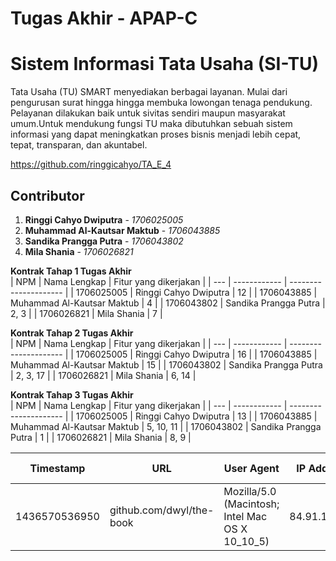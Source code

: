 # Tugas Akhir - APAP-C

# Sistem Informasi Tata Usaha (SI-TU) 
Tata Usaha (TU) SMART menyediakan berbagai layanan. Mulai dari pengurusan surat hingga hingga membuka lowongan tenaga pendukung. Pelayanan dilakukan baik untuk sivitas sendiri maupun masyarakat umum.Untuk mendukung fungsi TU maka dibutuhkan sebuah sistem informasi yang dapat meningkatkan proses bisnis menjadi lebih cepat, tepat, transparan, dan akuntabel.

https://github.com/ringgicahyo/TA_E_4

## Contributor
1. **Ringgi Cahyo Dwiputra** - *1706025005*
2. **Muhammad Al-Kautsar Maktub** - *1706043885*
3. **Sandika Prangga Putra** - *1706043802*
4. **Mila Shania** - *1706026821*

**Kontrak Tahap 1 Tugas Akhir**
<br/>
| NPM | Nama Lengkap | Fitur yang dikerjakan |
| --- | ------------ | --------------------- |
| 1706025005 | Ringgi Cahyo Dwiputra | 12 |
| 1706043885 | Muhammad Al-Kautsar Maktub | 4 |
| 1706043802 | Sandika Prangga Putra | 2, 3 |
| 1706026821 | Mila Shania | 7 |

**Kontrak Tahap 2 Tugas Akhir**
<br/>
| NPM | Nama Lengkap | Fitur yang dikerjakan |
| --- | ------------ | --------------------- |
| 1706025005 | Ringgi Cahyo Dwiputra | 16 |
| 1706043885 | Muhammad Al-Kautsar Maktub | 15 |
| 1706043802 | Sandika Prangga Putra | 2, 3, 17 |
| 1706026821 | Mila Shania | 6, 14 |

**Kontrak Tahap 3 Tugas Akhir**
<br/>
| NPM | Nama Lengkap | Fitur yang dikerjakan |
| --- | ------------ | --------------------- |
| 1706025005 | Ringgi Cahyo Dwiputra | 13 |
| 1706043885 | Muhammad Al-Kautsar Maktub | 5, 10, 11 |
| 1706043802 | Sandika Prangga Putra | 1 |
| 1706026821 | Mila Shania | 8, 9 |

| Timestamp | URL | User Agent | IP Address | Language | Hit Count |
| ----------| --- | ---------- | ---------- | -------- | --------- |
| 1436570536950 | github.com/dwyl/the-book | Mozilla/5.0 (Macintosh; Intel Mac OS X 10_10_5) | 84.91.136.21 | EN-GB | 42 |

